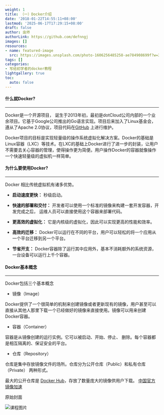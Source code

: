 ```yaml
---
weight: 1
title: （一）Docker介绍
date: '2018-01-22T14:55:11+08:00'
lastmod: '2025-06-17T17:29:15+08:00'
draft: false
author: 虫师
authorLink: https://github.com/defnngj
images: []
resources:
- name: featured-image
  src: https://images.unsplash.com/photo-1606256485258-ae784908699f?w=300
tags: []
categories:
- 写给初学者的docker教程
lightgallery: true
toc:
  auto: false
---
```




#### 什么就Docker?
---

Docker是一个开源项目， 诞生于2013年初，最初是dotCloud公司内部的一个业余项目。它基于Google公司推出的Go语言实现。项目后来加入了Linux基金会，遵从了Apache 2.0协议，项目代码在[GitHub](https://github.com/docker) 上进行维护。

Docker项目的目标是实现轻量级的操作系统虚拟化解决方案。Docker的基础是Linux容器（LXC）等技术。在LXC的基础上Docker进行了进一步的封装，让用户不需要去关心容器的管理，使得操作更为简便。用户操作Docker的容器就像操作一个快速轻量级的虚拟机一样简单。


#### 为什么要使用Docker?
---

Docker 相比传统虚拟机有诸多优势。

* __启动速度更快：__ 秒级启动。

* __快速的部署和交付：__ 开发者可以使用一个标准的镜像来构建一套开发容器，开发完成之后， 运维人员可以直接使用这个容器来部署代码。

* __更高效的虚拟化：__ 它是内核级的虚拟化，因此可以实现更高的性能和效率。

* __高效的迁移：__ Docker可以运行在不同的平台，用户可以轻松的将一个应用从一个平台迁移到另一个平台。

* __节省开支：__ Docker容器除了运行其中应用外，基本不消耗额外的系统资源，一台设备可以运行上千个容器。


#### Docker基本概念
---

Docker包括三个基本概念

* 镜像（Image）

Docker提供了一个很简单的机制来创建镜像或者更新现有的镜像，用户甚至可以直接从其他人那里下载一个已经做好的镜像来直接使用。镜像可以用来创建Docker容器。

* 容器（Container）

容器是从镜像创建的运行实例。它可以被启动、开始、停止、 删除。每个容器都是相互隔离的、保证安全的平台。

* 仓库（Repository）

仓库是集中存放镜像文件的场所。仓库分为公开仓库（Public）和私有仓库（Private） 两种形式。

最大的公开仓库是 [Docker	Hub](https://hub.docker.com)，存放了数量庞大的镜像供用户下载。 [中国官方镜像加速](https://www.docker-cn.com/registry-mirror)




原始封面

![课程图片](https://images.unsplash.com/photo-1606256485258-ae784908699f?w=300)


